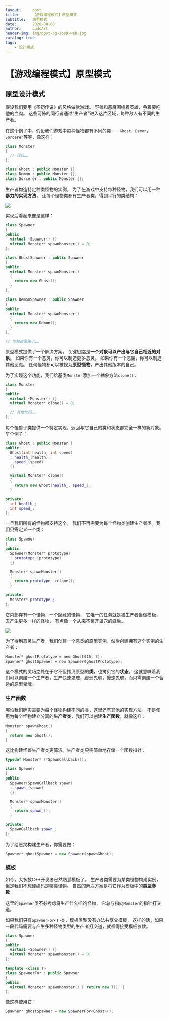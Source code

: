 ```yaml
---
layout:     post
title:      【游戏编程模式】原型模式
subtitle:   原型模式
date:       2020-08-08
author:     LudoArt
header-img: img/post-bg-ios9-web.jpg
catalog: true
tags:
    - 设计模式
---
```


# 【游戏编程模式】原型模式

## 原型设计模式

假设我们要用《圣铠传说》的风格做款游戏。 野兽和恶魔围绕着英雄，争着要吃他的血肉。 这些可怖的同行者通过“生产者”进入这片区域，每种敌人有不同的生产者。

在这个例子中，假设我们游戏中每种怪物都有不同的类——`Ghost`，`Demon`，`Sorcerer`等等，像这样：

```c++
class Monster
{
  // 代码……
};

class Ghost : public Monster {};
class Demon : public Monster {};
class Sorcerer : public Monster {};
```

生产者构造特定种类怪物的实例。 为了在游戏中支持每种怪物，我们可以用一种**暴力的实现方法**， 让每个怪物类都有生产者类，得到平行的类结构：

![](https://gpp.tkchu.me/images/prototype-hierarchies.png)

实现后看起来像是这样：

```c++
class Spawner
{
public:
  virtual ~Spawner() {}
  virtual Monster* spawnMonster() = 0;
};

class GhostSpawner : public Spawner
{
public:
  virtual Monster* spawnMonster()
  {
    return new Ghost();
  }
};

class DemonSpawner : public Spawner
{
public:
  virtual Monster* spawnMonster()
  {
    return new Demon();
  }
};

// 你知道思路了……
```

原型模式提供了一个解决方案。 关键思路是**一个对象可以产出与它自己相近的对象**。 如果你有一个恶灵，你可以制造更多恶灵。 如果你有一个恶魔，你可以制造其他恶魔。 任何怪物都可以被视为**原型怪物**，产出其他版本的自己。

为了实现这个功能，我们给基类`Monster`添加一个抽象方法`clone()`：

```c++
class Monster
{
public:
  virtual ~Monster() {}
  virtual Monster* clone() = 0;

  // 其他代码……
};
```

每个怪兽子类提供一个特定实现，返回与它自己的类和状态都完全一样的新对象。举个例子：

```c++
class Ghost : public Monster {
public:
  Ghost(int health, int speed)
  : health_(health),
    speed_(speed)
  {}

  virtual Monster* clone()
  {
    return new Ghost(health_, speed_);
  }

private:
  int health_;
  int speed_;
};
```

一旦我们所有的怪物都支持这个， 我们不再需要为每个怪物类创建生产者类。我们只需定义一个类：

```c++
class Spawner
{
public:
  Spawner(Monster* prototype)
  : prototype_(prototype)
  {}

  Monster* spawnMonster()
  {
    return prototype_->clone();
  }

private:
  Monster* prototype_;
};
```

它内部存有一个怪物，一个隐藏的怪物， 它唯一的任务就是被生产者当做模板，去产生更多一样的怪物， 有点像一个从来不离开巢穴的蜂后。

![](https://gpp.tkchu.me/images/prototype-spawner.png)

为了得到恶灵生产者，我们创建一个恶灵的原型实例，然后创建拥有这个实例的生产者：

```
Monster* ghostPrototype = new Ghost(15, 3);
Spawner* ghostSpawner = new Spawner(ghostPrototype);
```

这个模式的灵巧之处在于它不但拷贝原型的**类**，也拷贝它的**状态**。 这就意味着我们可以创建一个生产者，生产快速鬼魂，虚弱鬼魂，慢速鬼魂，而只需创建一个合适的原型鬼魂。

### 生产函数

哪怕我们确实需要为每个怪物构建不同的类，这里还有其他的实现方法。 不是使用为每个怪物建立分离的**生产者类**，我们可以创建**生产函数**，就像这样：

```c++
Monster* spawnGhost()
{
  return new Ghost();
}
```

这比构建怪兽生产者类更简洁。生产者类只需简单地存储一个函数指针：

```c++
typedef Monster* (*SpawnCallback)();

class Spawner
{
public:
  Spawner(SpawnCallback spawn)
  : spawn_(spawn)
  {}

  Monster* spawnMonster()
  {
    return spawn_();
  }

private:
  SpawnCallback spawn_;
};
```

为了给恶灵构建生产者，你需要做：

```c++
Spawner* ghostSpawner = new Spawner(spawnGhost);
```

### 模板

如今，大多数C++开发者已然熟悉模板了。 生产者类需要为某类怪物构建实例，但是我们不想硬编码是哪类怪物。 自然的解决方案是将它作为模板中的**类型参数**：

这里的`Spawner`类不必考虑将生产什么样的怪物， 它总与指向`Monster`的指针打交道。

如果我们只有`SpawnerFor<T>`类，模板类型没有办法共享父模板， 这样的话，如果一段代码需要与产生多种怪物类型的生产者打交道，就都得接受模板参数。

```c++
class Spawner
{
public:
  virtual ~Spawner() {}
  virtual Monster* spawnMonster() = 0;
};

template <class T>
class SpawnerFor : public Spawner
{
public:
  virtual Monster* spawnMonster() { return new T(); }
};
```

像这样使用它：

```c++
Spawner* ghostSpawner = new SpawnerFor<Ghost>();
```

